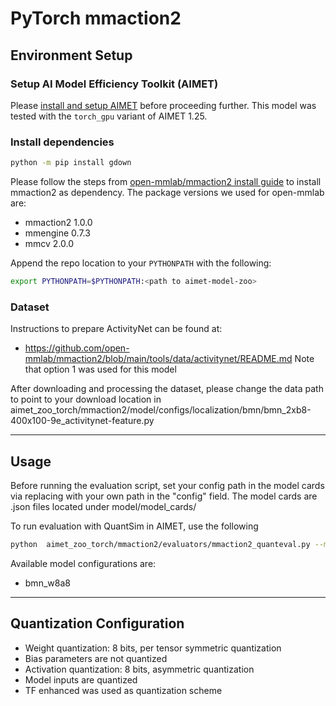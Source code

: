 # PyTorch mmaction2

## Environment Setup

### Setup AI Model Efficiency Toolkit (AIMET)
Please [install and setup AIMET](https://github.com/quic/aimet/blob/release-aimet-1.25/packaging/install.md) before proceeding further.
This model was tested with the `torch_gpu` variant of AIMET 1.25.


### Install dependencies 
```bash 
python -m pip install gdown
```

Please follow the steps from [open-mmlab/mmaction2 install guide](https://github.com/open-mmlab/mmaction2#%EF%B8%8F-installation-)
to install mmaction2 as dependency. The package versions we used for open-mmlab are:
- mmaction2 1.0.0
- mmengine 0.7.3
- mmcv 2.0.0

Append the repo location to your `PYTHONPATH` with the following:  
```bash
export PYTHONPATH=$PYTHONPATH:<path to aimet-model-zoo>
```

### Dataset
Instructions to prepare ActivityNet can be found at:
- https://github.com/open-mmlab/mmaction2/blob/main/tools/data/activitynet/README.md
Note that option 1 was used for this model

After downloading and processing the dataset, please change the data path to point to your download location in
aimet_zoo_torch/mmaction2/model/configs/localization/bmn/bmn_2xb8-400x100-9e_activitynet-feature.py

---

## Usage
Before running the evaluation script, set your config path in the model cards via replacing with your own path in the 
"config" field. The model cards are .json files located under model/model_cards/

To run evaluation with QuantSim in AIMET, use the following
```bash
python  aimet_zoo_torch/mmaction2/evaluators/mmaction2_quanteval.py --model-config <configuration to be tested> --use-cuda
```

Available model configurations are:
- bmn_w8a8


---

## Quantization Configuration
- Weight quantization: 8 bits, per tensor symmetric quantization
- Bias parameters are not quantized
- Activation quantization: 8 bits, asymmetric quantization
- Model inputs are quantized
- TF enhanced was used as quantization scheme
